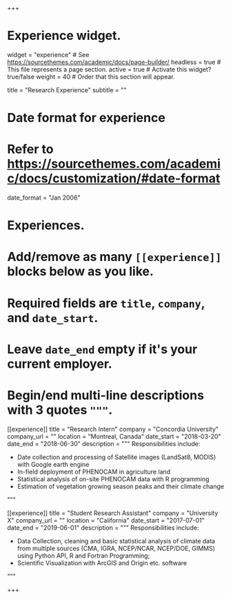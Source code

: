 +++
# Experience widget.
widget = "experience"  # See https://sourcethemes.com/academic/docs/page-builder/
headless = true  # This file represents a page section.
active = true  # Activate this widget? true/false
weight = 40  # Order that this section will appear.

title = "Research Experience"
subtitle = ""

# Date format for experience
#   Refer to https://sourcethemes.com/academic/docs/customization/#date-format
date_format = "Jan 2006"

# Experiences.
#   Add/remove as many `[[experience]]` blocks below as you like.
#   Required fields are `title`, `company`, and `date_start`.
#   Leave `date_end` empty if it's your current employer.
#   Begin/end multi-line descriptions with 3 quotes `"""`.
[[experience]]
  title = "Research Intern"
  company = "Concordia University"
  company_url = ""
  location = "Montreal, Canada"
  date_start = "2018-03-20"
  date_end = "2018-06-30"
  description = """
  Responsibilities include:
  
  *  Date collection and processing of Satellite images (LandSat8, MODIS) with Google earth engine
  *  In-field deployment of PHENOCAM in agriculture land
  *  Statistical analysis of on-site PHENOCAM data with R programming
  *  Estimation of vegetation growing season peaks and their climate change 


  """
  
  

[[experience]]
  title = "Student Research Assistant"
  company = "University X"
  company_url = ""
  location = "California"
  date_start = "2017-07-01"
  date_end = "2019-06-01"
  description = """
  Responsibilities include:
  
  * Data Collection, cleaning and basic statistical analysis of climate data from multiple sources (CMA, IGRA, NCEP/NCAR, NCEP/DOE, GIMMS) using Python API, R and Fortran Programming;
  * Scientific Visualization with ArcGIS and Origin etc. software
  
  """

+++
